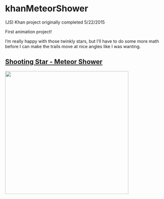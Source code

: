 # khanMeteorShower
(JS) Khan project originally completed 5/22/2015

First animation project!

I’m really happy with those twinkly stars, but I’ll have to do some more math before I can make the trails move at nice angles like I was wanting.

<h2><a href="https://www.khanacademy.org/computer-programming/shooting-star-meteor-shower/5786372654891008">Shooting Star - Meteor Shower</a></h2>

<img src ="http://40.media.tumblr.com/5afe9837845b0965f3e6585ed770cfbf/tumblr_inline_nqmsbid6Bz1tvc5hi_1280.png" width="400" height="400">

